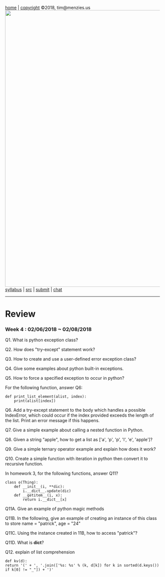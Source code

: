 [home](http://tiny.cc/plm18) |
[copyright](https://github.com/txt/plm18/blob/master/LICENSE.md) &copy;2018, tim&commat;menzies.us
<br>
[<img width=900 src="https://raw.githubusercontent.com/txt/plm18/master/img/banner.png">](http://tiny.cc/plm18)<br>
[syllabus](https://github.com/txt/plm18/blob/master/doc/syllabus.md) |
[src](https://github.com/txt/plm18/tree/master/src) |
[submit](http://tiny.cc/plm18give) |
[chat](https://plm18.slack.com/)


______



# Review

### Week 4 : 02/06/2018 ~ 02/08/2018

Q1. What is python exception class?

Q2. How does "try-except" statement work?

Q3. How to create and use a user-defined error exception class?

Q4. Give some examples about python built-in exceptions.

Q5. How to force a specified exception to occur in python?

For the following function, answer Q6:

	def print_list_element(alist, index):
		print(alist[index])

Q6. Add a try-except statement to the body which handles a possible IndexError, which could occur if the index provided exceeds the length of the list. Print an error message if this happens.

Q7. Give a simple example about calling a nested function in Python.

Q8. Given a string "apple", how to get a list as ['a', 'p', 'p', 'l', 'e', 'apple']?

Q9. Give a simple ternary operator example and explain how does it work?

Q10. Create a simple function with iteration in python then convert it to recursive function.
	
In homework 3, for the following functions, answer Q11?

	class o(Thing):
		def __init__(i, **dic): 
			i.__dict__.update(dic)
		def __getitem__(i, x): 
			return i.__dict__[x]

Q11A. Give an example of python magic methods

Q11B. In the following, give an example of creating an instance of this class to store name = "patrick", age = "24"

Q11C. Using the instance created in 11B, how to access "patrick"?

Q11D. What is __dict__?

Q12. explain of list comprehension

    def kv(d):
    return '(' + ', '.join(['%s: %s' % (k, d[k]) for k in sorted(d.keys()) if k[0] != "_"]) + ')'

